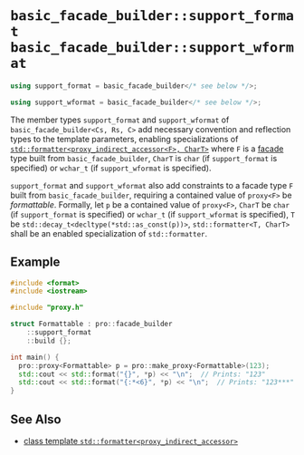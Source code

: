 # `basic_facade_builder::support_format`<br />`basic_facade_builder::support_wformat`

```cpp
using support_format = basic_facade_builder</* see below */>;

using support_wformat = basic_facade_builder</* see below */>;
```

The member types `support_format` and `support_wformat` of `basic_facade_builder<Cs, Rs, C>` add necessary convention and reflection types to the template parameters, enabling specializations of [`std::formatter<proxy_indirect_accessor<F>, CharT>`](../formatter_proxy_indirect_accessor.md) where `F` is a [facade](../facade.md) type built from `basic_facade_builder`, `CharT` is `char` (if `support_format` is specified) or `wchar_t` (if `support_wformat` is specified).

`support_format` and `support_wformat` also add constraints to a facade type `F` built from `basic_facade_builder`, requiring a contained value of `proxy<F>` be *formattable*. Formally, let `p` be a contained value of `proxy<F>`, `CharT` be `char` (if `support_format` is specified) or `wchar_t` (if `support_wformat` is specified), `T` be `std::decay_t<decltype(*std::as_const(p))>`, `std::formatter<T, CharT>` shall be an enabled specialization of `std::formatter`.

## Example

```cpp
#include <format>
#include <iostream>

#include "proxy.h"

struct Formattable : pro::facade_builder
    ::support_format
    ::build {};

int main() {
  pro::proxy<Formattable> p = pro::make_proxy<Formattable>(123);
  std::cout << std::format("{}", *p) << "\n";  // Prints: "123"
  std::cout << std::format("{:*<6}", *p) << "\n";  // Prints: "123***"
}
```

## See Also

- [class template `std::formatter<proxy_indirect_accessor>`](../formatter_proxy_indirect_accessor.md)
